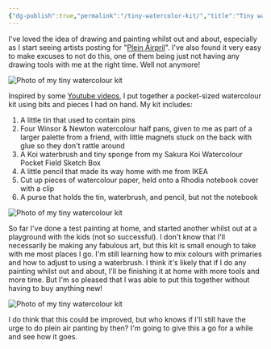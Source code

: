 ```yaml
---
{"dg-publish":true,"permalink":"/tiny-watercolor-kit/","title":"Tiny watercolour kit","tags":["tools"],"noteIcon":"","created":"2023-04-03"}
---
```



I've loved the idea of drawing and painting whilst out and about, especially as I start seeing artists posting for "[Plein Airpril](https://www.warriorpainters.com/pleinairpril)". I've also found it very easy to make excuses to not do this, one of them being just not having any drawing tools with me at the right time. Well not anymore!

![Photo of my tiny watercolour kit](/img/user/assets/watercolor1.jpeg)

Inspired by some [Youtube videos](https://www.youtube.com/watch?v=naRqyVMr8oE), I put together a pocket-sized watercolour kit using bits and pieces I had on hand. My kit includes:

1. A little tin that used to contain pins
2. Four Winsor & Newton watercolour half pans, given to me as part of a larger palette from a friend, with little magnets stuck on the back with glue so they don't rattle around
3. A Koi waterbrush and tiny sponge from my Sakura Koi Watercolour Pocket Field Sketch Box
4. A little pencil that made its way home with me from IKEA
4. Cut up pieces of watercolour paper, held onto a Rhodia notebook cover with a clip
5. A purse that holds the tin, waterbrush, and pencil, but not the notebook


![Photo of my tiny watercolour kit](/img/user/assets/watercolor2.jpeg)

So far I've done a test painting at home, and started another whilst out at a playground with the kids (not so successful). I don't know that I'll necessarily be making any fabulous art, but this kit is small enough to take with me most places I go. I'm still learning how to mix colours with primaries and how to adjust to using a waterbrush. I think it's likely that if I do any painting whilst out and about, I'll be finishing it at home with more tools and more time. But I'm so pleased that I was able to put this together without having to buy anything new!

![Photo of my tiny watercolour kit](/img/user/assets/watercolor.jpeg)

I do think that this could be improved, but who knows if I'll still have the urge to do plein air panting by then? I'm going to give this a go for a while and see how it goes.

